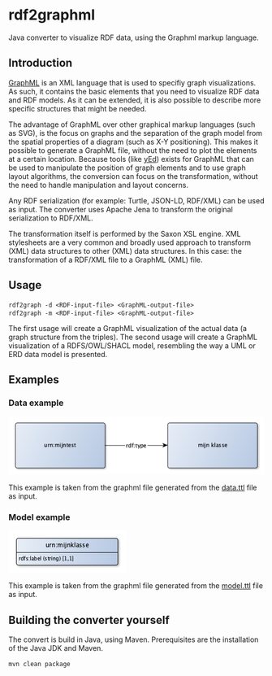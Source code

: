 # rdf2graphml
Java converter to visualize RDF data, using the Graphml markup language.

## Introduction

[GraphML](http://graphml.graphdrawing.org) is an XML language that is used to specifiy graph visualizations. As such, it contains the basic elements that you need to visualize RDF data and RDF models. As it can be extended, it is also possible to describe more specific structures that might be needed.

The advantage of GraphML over other graphical markup languages (such as SVG), is the focus on graphs and the separation of the graph model from the spatial properties of a diagram (such as X-Y positioning). This makes it possible to generate a GraphML file, without the need to plot the elements at a certain location. Because tools (like [yEd](https://www.yworks.com/products/yed)) exists for GraphML that can be used to manipulate the position of graph elements and to use graph layout algorithms, the conversion can focus on the transformation, without the need to handle manipulation and layout concerns.

Any RDF serialization (for example: Turtle, JSON-LD, RDF/XML) can be used as input. The converter uses Apache Jena to transform the original serialization to RDF/XML.

The transformation itself is performed by the Saxon XSL engine. XML stylesheets are a very common and broadly used approach to transform (XML) data structures to other (XML) data structures. In this case: the transformation of a RDF/XML file to a GraphML (XML) file.

## Usage

```
rdf2graph -d <RDF-input-file> <GraphML-output-file>
rdf2graph -m <RDF-input-file> <GraphML-output-file>
```

The first usage will create a GraphML visualization of the actual data (a graph structure from the triples). The second usage will create a GraphML visualization of a RDFS/OWL/SHACL model, resembling the way a UML or ERD data model is presented.

## Examples

### Data example
![](media/data.png)

This example is taken from the graphml file generated from the [data.ttl](data/data.ttl) file as input.

### Model example
![](media/model.png)

This example is taken from the graphml file generated from the [model.ttl](data/model.ttl) file as input.

## Building the converter yourself

The convert is build in Java, using Maven. Prerequisites are the installation of the Java JDK and Maven.

```
mvn clean package
```

